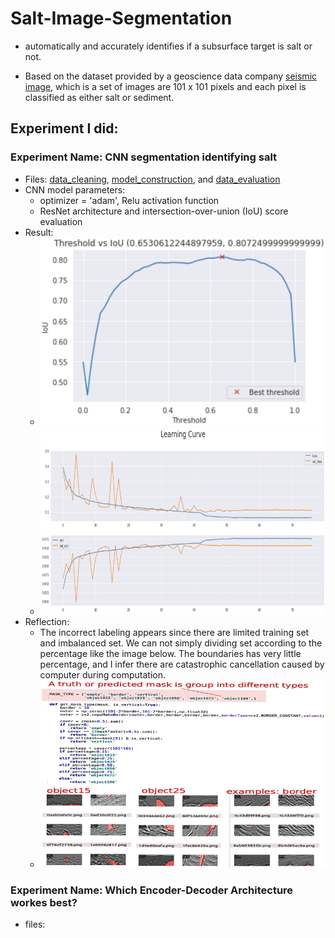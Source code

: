 # Salt-Image-Segmentation
- automatically and accurately identifies if a subsurface target is salt or not.

- Based on the dataset provided by a geoscience data company [seismic image](https://www.kaggle.com/competitions/tgs-salt-identification-challenge/data), 
which is a set of images are 101 x 101 pixels and each pixel is classified as either salt or sediment.

## Experiment I did:
### Experiment Name: CNN segmentation identifying salt 

- Files: [data_cleaning](https://github.com/LiuYuqing14/Salt-Image-Segmentation/blob/main/data_cleaning.py), [model_construction](https://github.com/LiuYuqing14/Salt-Image-Segmentation/blob/main/model_construct.py), and [data_evaluation](https://github.com/LiuYuqing14/Salt-Image-Segmentation/blob/main/model_evaluation.py)
- CNN model parameters:
  - optimizer = 'adam', Relu activation function
  - ResNet architecture and intersection-over-union (IoU) score evaluation
- Result:
  - <img alt="threshold" height="300" src="output_image/best%20thereshold.png" width="500"/>
  - <img alt="learing rate" height="300" src="output_image/learning%20rate.png" width="600"/>
- Reflection:
  - The incorrect labeling appears since there are limited training set and imbalanced set. We can not simply dividing set according to the percentage like the image below. The boundaries has very little percentage, and I infer there are catastrophic cancellation caused by computer during computation.
  - <img alt="reflect" height="300" src="output_image/reflect.jpg" width="600"/>
  
### Experiment Name: Which Encoder-Decoder Architecture workes best?

- files: 
